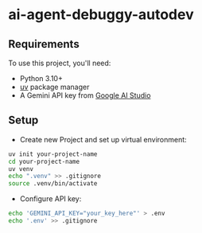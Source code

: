 # ai-agent-debuggy-autodev

## Requirements

To use this project, you'll need:

- Python 3.10+
- [uv](https://github.com/astral-sh/uv) package manager
- A Gemini API key from [Google AI Studio](https://aistudio.google.com/)

## Setup

- Create new Project and set up virtual environment:
```bash
uv init your-project-name
cd your-project-name
uv venv
echo ".venv" >> .gitignore
source .venv/bin/activate
```
- Configure API key:
```bash
echo 'GEMINI_API_KEY="your_key_here"' > .env
echo '.env' >> .gitignore
```